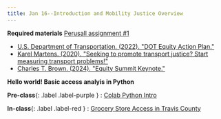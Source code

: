 ```yaml
---
title: Jan 16--Introduction and Mobility Justice Overview
---
```


**Required materials**
[Perusall assignment #1](https://utexas.instructure.com/courses/1410081/assignments/6953256)
* [U.S. Department of Transportation. (2022). "DOT Equity Action Plan."](https://www.transportation.gov/sites/dot.gov/files/2022-04/Equity_Action_Plan.pdf)
* [Karel Martens. (2020). "Seeking to promote transport justice? Start measuring transport problems!"](https://www.youtube.com/watch?v=B2kxy6cBjxc)
* [Charles T. Brown. (2024). "Equity Summit Keynote."](https://www.youtube.com/watch?v=zWUn-Q0j_iI&t=1167s)

**Hello world! Basic access analyis in Python**

**Pre-class**{: .label .label-purple }
: [Colab Python Intro](https://colab.research.google.com/drive/1-ylSsNKmzE0cVfx-1nfTn6k6H8VqU8bh?usp=sharing)

**In-class**{: .label .label-red }
: [Grocery Store Access in Travis County](#)